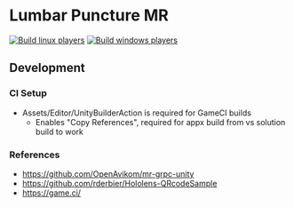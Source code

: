 ﻿# Lumbar Puncture MR
[![Build linux players](https://github.com/liamjwang/lp-mr/actions/workflows/build-linux.yml/badge.svg)](https://github.com/liamjwang/lp-mr/actions/workflows/build-linux.yml)
[![Build windows players](https://github.com/liamjwang/lp-mr/actions/workflows/build-windows.yml/badge.svg)](https://github.com/liamjwang/lp-mr/actions/workflows/build-windows.yml)


## Development
### CI Setup
- Assets/Editor/UnityBuilderAction is required for GameCI builds
  - Enables "Copy References", required for appx build from vs solution build to work

### References
- https://github.com/OpenAvikom/mr-grpc-unity
- https://github.com/rderbier/Hololens-QRcodeSample
- https://game.ci/